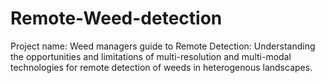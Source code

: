 # Remote-Weed-detection
Project name: Weed managers guide to Remote Detection: Understanding the opportunities and limitations of multi-resolution and multi-modal technologies for remote detection of weeds in heterogenous landscapes.


